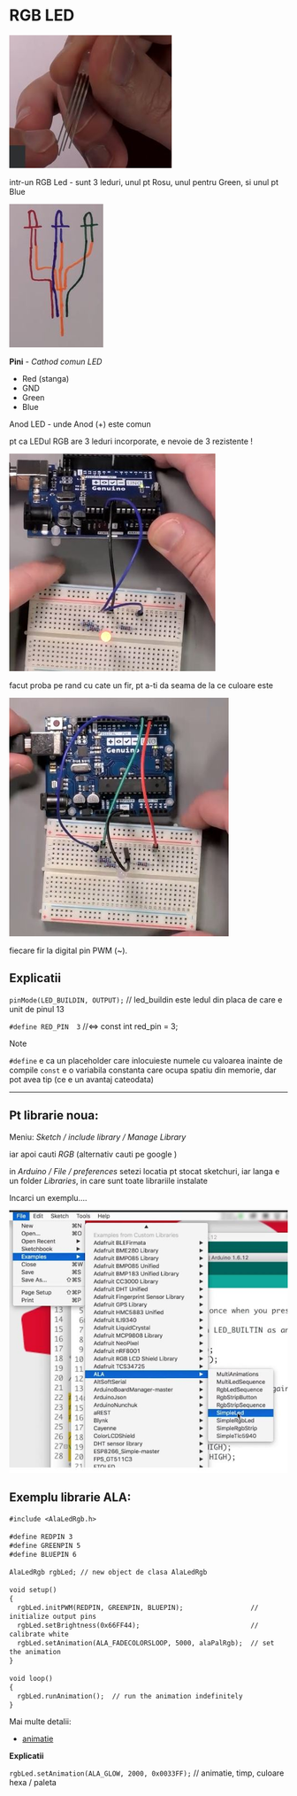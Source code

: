 <h1>RGB LED</h1>

<img src="_img/3/RGB LED poza.JPG" alt="RGB LED poza" />

intr-un RGB Led - sunt 3 leduri, unul pt Rosu, unul pentru Green, si unul pt Blue

<img src="_img/3/RGB LEd diagrama.JPG" alt="RGB LEd diagrama" />

<b>Pini</b> - <i>Cathod comun LED</i>
- Red (stanga)
- GND
- Green
- Blue

Anod LED - unde Anod (+) este comun

pt ca LEDul RGB are 3 leduri incorporate, e nevoie de 3 rezistente !

<img src="_img/3/proba.JPG" alt="proba" />

facut proba pe rand cu cate un fir, pt a-ti da seama de la ce culoare este

<img src="_img/3/fiecare fir la digital pin PWM.JPG" alt="fiecare fir la digital pin PWM" />

fiecare fir la digital pin PWM (~).


<h2>Explicatii</h2>

`pinMode(LED_BUILDIN, OUTPUT);` // led_buildin este ledul din placa de care e unit de pinul 13

`#define RED_PIN  3` //<=> const int red_pin = 3;

> [!NOTE]
> `#define` e ca un placeholder care inlocuieste numele cu valoarea inainte de compile
> `const` e o variabila constanta care ocupa spatiu din memorie, dar pot avea tip (ce e un avantaj cateodata)

<hr />

<h2>Pt librarie noua:</h2>

Meniu:
<i>Sketch / include library / Manage Library</i>

iar apoi cauti <i>RGB</i> (alternativ cauti pe google )

in <i>Arduino / File / preferences</i> setezi locatia pt stocat sketchuri, iar langa e un folder <i>Libraries</i>, in care sunt toate librariile instalate

Incarci un exemplu....

<img src="_img/3/incarcat exemplu din librarie instalata.JPG" alt="incarcat exemplu din librarie instalata" />

<h2>Exemplu librarie ALA:</h2>

```
#include <AlaLedRgb.h>

#define REDPIN 3
#define GREENPIN 5
#define BLUEPIN 6

AlaLedRgb rgbLed; // new object de clasa AlaLedRgb

void setup()
{
  rgbLed.initPWM(REDPIN, GREENPIN, BLUEPIN);                 // initialize output pins
  rgbLed.setBrightness(0x66FF44);                            // calibrate white
  rgbLed.setAnimation(ALA_FADECOLORSLOOP, 5000, alaPalRgb);  // set the animation
}

void loop()
{
  rgbLed.runAnimation();  // run the animation indefinitely
}
```

Mai multe detalii:
- <a href="http://yaab-arduino.blogspot.com/p/ala-animations.html">animatie</a>

<b>Explicatii</b>

`rgbLed.setAnimation(ALA_GLOW, 2000, 0x0033FF);` // animatie, timp, culoare hexa / paleta